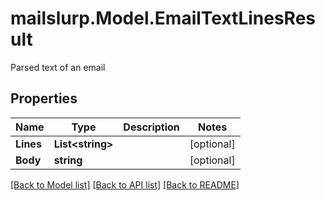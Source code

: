 # mailslurp.Model.EmailTextLinesResult
Parsed text of an email
## Properties

Name | Type | Description | Notes
------------ | ------------- | ------------- | -------------
**Lines** | **List&lt;string&gt;** |  | [optional] 
**Body** | **string** |  | [optional] 

[[Back to Model list]](../README#documentation-for-models) [[Back to API list]](../README#documentation-for-api-endpoints) [[Back to README]](../README)

